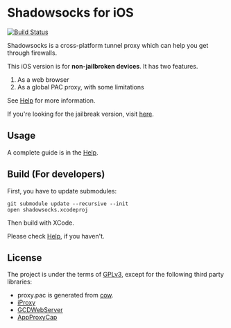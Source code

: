 Shadowsocks for iOS
=========
[![Build Status](https://travis-ci.org/shadowsocks/shadowsocks-iOS.png?branch=master)](https://travis-ci.org/shadowsocks/shadowsocks-iOS)

Shadowsocks is a cross-platform tunnel proxy which can help you get through firewalls.

This iOS version is for **non-jailbroken devices**. It has two features.

1. As a web browser
2. As a global PAC proxy, with some limitations

See [Help](https://github.com/shadowsocks/shadowsocks-iOS/wiki/Help) for more information.

If you're looking for the jailbreak version, visit [here](https://github.com/linusyang/MobileShadowSocks/).

Usage
-----
A complete guide is in the [Help](https://github.com/shadowsocks/shadowsocks-iOS/wiki/Help).

Build (For developers)
----------------------

First, you have to update submodules:

    git submodule update --recursive --init
    open shadowsocks.xcodeproj

Then build with XCode.

Please check [Help](https://github.com/shadowsocks/shadowsocks-iOS/wiki/Help), if you haven't.

License
-------
The project is under the terms of [GPLv3](http://opensource.org/licenses/GPL-3.0),
except for the following third party libraries:

- proxy.pac is generated from [cow](https://github.com/cyfdecyf/cow).
- [iProxy](https://github.com/tcurdt/iProxy)
- [GCDWebServer](https://github.com/swisspol/GCDWebServer)
- [AppProxyCap](https://github.com/freewizard/AppProxyCap)
